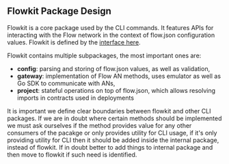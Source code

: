 ## Flowkit Package Design
Flowkit is a core package used by the CLI commands. It features APIs for interacting with the Flow network 
in the context of flow.json configuration values. Flowkit is defined by the [interface here](./services.go).

Flowkit contains multiple subpackages, the most important ones are: 
- **config**: parsing and storing of flow.json values, as well as validation, 
- **gateway**: implementation of Flow AN methods, uses emulator as well as Go SDK to communicate with ANs,
- **project**: stateful operations on top of flow.json, which allows resolving imports in contracts used in deployments

It is important we define clear boundaries between flowkit and other CLI packages. If we are in doubt where certain 
methods should be implemented we must ask ourselves if the method provides value for any other consumers of the 
pacakge or only provides utility for CLI usage, if it's only providing utility for CLI then it should be added inside 
the internal package, instead of flowkit. If in doubt better to add things to internal package and then move to flowkit 
if such need is identified. 


